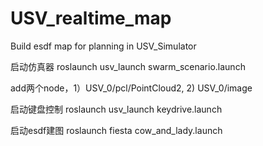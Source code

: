 # USV_realtime_map
Build esdf map for planning in USV_Simulator

启动仿真器
roslaunch usv_launch swarm_scenario.launch


add两个node，1）USV_0/pcl/PointCloud2, 2) USV_0/image

启动键盘控制
roslaunch usv_launch keydrive.launch


启动esdf建图
roslaunch fiesta cow_and_lady.launch
